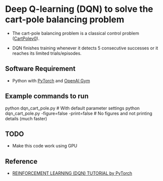 # Deep Q-learning (DQN) to solve the cart-pole balancing problem

* The cart-pole balancing problem is a classical control problem
([CartPolev0](https://github.com/openai/gym/wiki/CartPole-v0)).

* DQN finishes training whenever it detects 5 consecutive successes or it reaches its limited trials/episodes.

## Software Requirement
* Python with [PyTorch](https://pytorch.org/) and [OpenAI Gym](https://gym.openai.com/)

## Example commands to run
python dqn_cart_pole.py                                # With default parameter settings
python dqn_cart_pole.py -figure=false -print=false     # No figures and not printing details  (much faster)

## TODO
* Make this code work using GPU

## Reference
* [REINFORCEMENT LEARNING (DQN) TUTORIAL by PyTorch](https://pytorch.org/tutorials/intermediate/reinforcement_q_learning.html)
